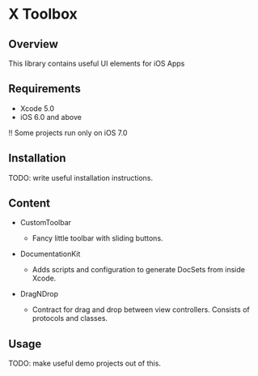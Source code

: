 # X Toolbox


## Overview

This library contains useful UI elements for iOS Apps

## Requirements

* Xcode 5.0
* iOS 6.0 and above

!! Some projects run only on iOS 7.0

## Installation
TODO: write useful installation instructions.

## Content

* CustomToolbar
    * Fancy little toolbar with sliding buttons.

* DocumentationKit
    * Adds scripts and configuration to generate DocSets from inside Xcode.
    
* DragNDrop
    * Contract for drag and drop between view controllers. Consists of protocols and classes.

## Usage

TODO: make useful demo projects out of this.